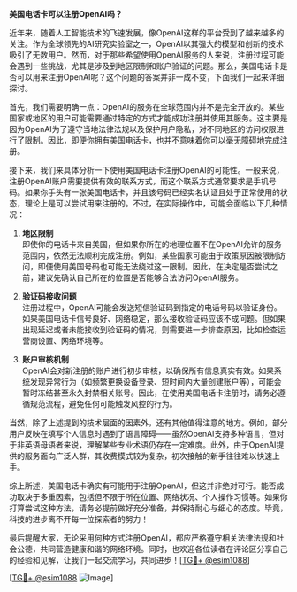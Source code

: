 **美国电话卡可以注册OpenAI吗？**

近年来，随着人工智能技术的飞速发展，像OpenAI这样的平台受到了越来越多的关注。作为全球领先的AI研究实验室之一，OpenAI以其强大的模型和创新的技术吸引了无数用户。然而，对于那些希望使用OpenAI服务的人来说，注册过程可能会遇到一些挑战，尤其是涉及到地区限制和账户验证的问题。那么，美国电话卡是否可以用来注册OpenAI呢？这个问题的答案并非一成不变，下面我们一起来详细探讨。

首先，我们需要明确一点：OpenAI的服务在全球范围内并不是完全开放的。某些国家或地区的用户可能需要通过特定的方式才能成功注册并使用其服务。这主要是因为OpenAI为了遵守当地法律法规以及保护用户隐私，对不同地区的访问权限进行了限制。因此，即便你拥有美国电话卡，也并不意味着你可以毫无障碍地完成注册。

接下来，我们来具体分析一下使用美国电话卡注册OpenAI的可能性。一般来说，注册OpenAI账户需要提供有效的联系方式，而这个联系方式通常要求是手机号码。如果你手头有一张美国电话卡，并且该号码已经实名认证且处于正常使用的状态，理论上是可以尝试用来注册的。不过，在实际操作中，可能会面临以下几种情况：

1. **地区限制**  
   即使你的电话卡来自美国，但如果你所在的地理位置不在OpenAI允许的服务范围内，依然无法顺利完成注册。例如，某些国家可能由于政策原因被限制访问，即便使用美国号码也可能无法绕过这一限制。因此，在决定是否尝试之前，建议先确认自己所在的位置是否能够合法访问OpenAI服务。

2. **验证码接收问题**  
   注册过程中，OpenAI可能会发送短信验证码到指定的电话号码以验证身份。如果美国电话卡信号良好、网络稳定，那么接收验证码应该不成问题。但如果出现延迟或者未能接收到验证码的情况，则需要进一步排查原因，比如检查运营商设置、网络环境等。

3. **账户审核机制**  
   OpenAI会对新注册的账户进行初步审核，以确保所有信息真实有效。如果系统发现异常行为（如频繁更换设备登录、短时间内大量创建账户等），可能会暂时冻结甚至永久封禁相关账号。因此，在使用美国电话卡注册时，请务必遵循规范流程，避免任何可能触发风控的行为。

当然，除了上述提到的技术层面的因素外，还有其他值得注意的地方。例如，部分用户反映在填写个人信息时遇到了语言障碍——虽然OpenAI支持多种语言，但对于非英语母语者来说，理解某些专业术语仍存在一定难度。此外，由于OpenAI提供的服务面向广泛人群，其收费模式较为复杂，初次接触的新手往往难以快速上手。

综上所述，美国电话卡确实有可能用于注册OpenAI，但这并非绝对可行。能否成功取决于多重因素，包括但不限于所在位置、网络状况、个人操作习惯等。如果你打算尝试这种方法，请务必提前做好充分准备，并保持耐心与细心的态度。毕竟，科技的进步离不开每一位探索者的努力！

最后提醒大家，无论采用何种方式注册OpenAI，都应严格遵守相关法律法规和社会公德，共同营造健康和谐的网络环境。同时，也欢迎各位读者在评论区分享自己的经验和见解，让我们一起交流学习，共同进步！[[TG💪+ @esim1088](https://t.me/s/esim1088)]

[[TG💪+ @esim1088](https://t.me/s/esim1088) ![Image](https://i.postimg.cc/4NQfJmqS/Snipaste-2025-05-13-00-14-12.png)]